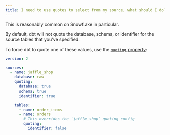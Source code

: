 ```yaml
---
title: I need to use quotes to select from my source, what should I do?
---
```


This is reasonably common on Snowflake in particular.

By default, dbt will not quote the database, schema, or identifier for the source tables that you've specified.

To force dbt to quote one of these values, use the [`quoting` property](resource-properties/quoting):

<File name='models/<filename>.yml'>

```yaml
version: 2

sources:
  - name: jaffle_shop
    database: raw
    quoting:
      database: true
      schema: true
      identifier: true

    tables:
      - name: order_items
      - name: orders
        # This overrides the `jaffle_shop` quoting config
        quoting:
          identifier: false
```

</File>
